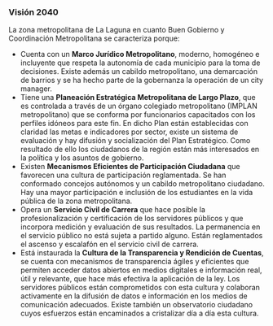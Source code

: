 
### Visión 2040

La zona metropolitana de La Laguna en cuanto Buen Gobierno y Coordinación Metropolitana se caracteriza porque:

* Cuenta con un **Marco Jurídico Metropolitano**, moderno, homogéneo e incluyente que respeta la autonomía de cada municipio para la toma de decisiones. Existe además un cabildo metropolitano, una demarcación de barrios y se ha hecho parte de la gobernanza la operación de un city manager.
* Tiene una **Planeación Estratégica Metropolitana de Largo Plazo**, que es controlada a través de un órgano colegiado metropolitano (IMPLAN metropolitano) que se conforma por funcionarios capacitados con los perfiles idóneos para este fin. En dicho Plan están establecidas con claridad las metas e indicadores por sector, existe un sistema de evaluación y hay difusión y socialización del Plan Estratégico. Como resultado de ello los ciudadanos de la región están más interesados en la política y los asuntos de gobierno.
* Existen **Mecanismos Eficientes de Participación Ciudadana** que favorecen una cultura de participación reglamentada. Se han conformado concejos autónomos y un cabildo metropolitano ciudadano. Hay una mayor participación e inclusión de los estudiantes en la vida pública de la zona metropolitana.
* Opera un **Servicio Civil de Carrera** que hace posible la profesionalización y certificación de los servidores públicos y que incorpora medición y evaluación de sus resultados. La permanencia en el servicio público no está sujeta a partido alguno. Están reglamentados el ascenso y escalafón en el servicio civil de carrera.
* Está instaurada la **Cultura de la Transparencia y Rendición de Cuentas**, se cuenta con mecanismos de transparencia ágiles y eficientes que permiten acceder datos abiertos en medios digitales e información real, útil y relevante, que hace más efectiva la aplicación de la ley. Los servidores públicos están comprometidos con esta cultura y colaboran activamente en la difusión de datos e información en los medios de comunicación adecuados. Existe también un observatorio ciudadano cuyos esfuerzos están encaminados a cristalizar día a día esta cultura.
